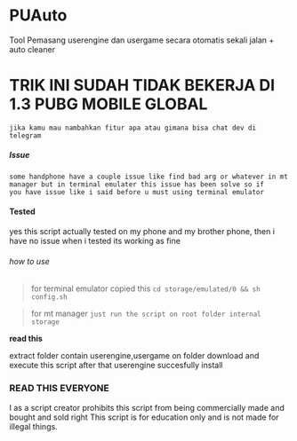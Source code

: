# PUAuto
Tool Pemasang userengine dan usergame secara otomatis sekali jalan + auto cleaner


# TRIK INI SUDAH TIDAK BEKERJA DI 1.3 PUBG MOBILE GLOBAL

```
jika kamu mau nambahkan fitur apa atau gimana bisa chat dev di telegram 
```

##### Issue 
```
some handphone have a couple issue like find bad arg or whatever in mt manager but in terminal emulater this issue has been solve so if 
you have issue like i said before u must using terminal emulator
```

#### Tested
yes this script actually tested on my phone and my brother phone, then i have no issue when i tested its working as fine

###### how to use
> for terminal emulator copied this
`cd storage/emulated/0 && sh config.sh`

> for mt manager
`just run the script on root folder internal storage`

__read this__

extract folder contain userengine,usergame on folder download and execute this script after that userengine succesfully install

### READ THIS EVERYONE 
I as a script creator prohibits this script from being commercially made and bought and sold right
This script is for education only and is not made for illegal things.
